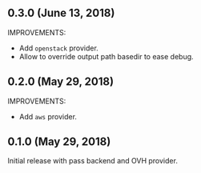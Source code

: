 ## 0.3.0 (June 13, 2018)

IMPROVEMENTS:

- Add `openstack` provider.
- Allow to override output path basedir to ease debug.

## 0.2.0 (May 29, 2018)

IMPROVEMENTS:

- Add `aws` provider.

## 0.1.0 (May 29, 2018)

Initial release with pass backend and OVH provider.
